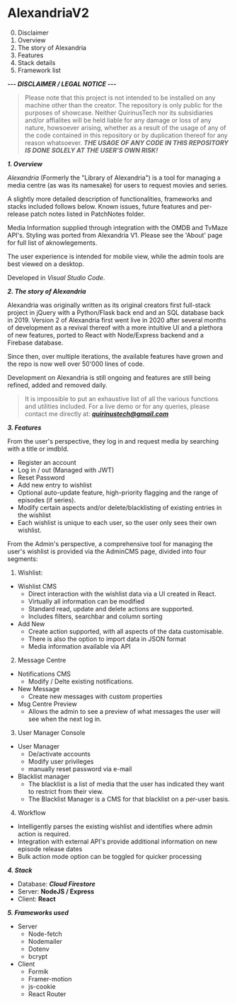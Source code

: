 # AlexandriaV2

0. Disclaimer
1. Overview
2. The story of Alexandria
3. Features
4. Stack details
5. Framework list

***--- DISCLAIMER / LEGAL NOTICE ---***

> Please note that this project is not intended to be installed on any machine other than the creator.
> The repository is only public for the purposes of showcase.
> Neither QuirinusTech nor its subsidiaries and/or affialites will be held liable for any damage or loss of any nature, howsoever arising, whether as a result of the usage of any of the code contained in this repository or by duplication thereof for any reason whatsoever.
> ***THE USAGE OF ANY CODE IN THIS REPOSITORY IS DONE SOLELY AT THE USER'S OWN RISK!***


***1. Overview***

*Alexandria* (Formerly the "Library of Alexandria") is a tool for managing a media centre (as was its namesake) for users to request movies and series.

A slightly more detailed description of functionalities, frameworks and stacks included follows below.
Known issues, future features and per-release patch notes listed in PatchNotes folder.

Media Information supplied through integration with the OMDB and TvMaze API's.
Styling was ported from Alexandria V1.
Please see the 'About' page for full list of aknowlegements.

The user experience is intended for mobile view, while the admin tools are best viewed on a desktop.

Developed in *Visual Studio Code*.


***2. The story of Alexandria***

Alexandria was originally written as its original creators first full-stack project in jQuery with a Python/Flask back end and an SQL database back in 2019.
Version 2 of Alexandria first went live in 2020 after several months of development as a revival thereof with a more intuitive UI and a plethora of new features, ported to React with Node/Express backend and a Firebase database.

Since then, over multiple iterations, the available features have grown and the repo is now well over 50'000 lines of code.

Development on Alexandria is still ongoing and features are still being refined, added and removed daily.

> It is impossible to put an exhaustive list of all the various functions and utilities included.
> For a live demo or for any queries, please contact me directly at:
> ***quirinustech@gmail.com***


***3. Features***

From the user's perspective, they log in and request media by searching with a title or imdbId.
  - Register an account
  - Log in / out (Managed with JWT)
  - Reset Password
  - Add new entry to wishlist
  - Optional auto-update feature, high-priority flagging and the range of episodes (if series).
  - Modify certain aspects and/or delete/blacklisting of existing entries in the wishlist
  - Each wishlist is unique to each user, so the user only sees their own wishlist.

From the Admin's perspective, a comprehensive tool for managing the user's wishlist is provided via the AdminCMS page, divided into four segments:
 1. Wishlist:
  + Wishlist CMS
    - Direct interaction with the wishlist data via a UI created in React.
    - Virtually all information can be modified
    - Standard read, update and delete actions are supported.
    - Includes filters, searchbar and column sorting
  + Add New
    - Create action supported, with all aspects of the data customisable.
    - There is also the option to import data in JSON format
    - Media information available via API
 2. Message Centre
  + Notifications CMS
    - Modify / Delte existing notifications.
  + New Message
    - Create new messages with custom properties
  + Msg Centre Preview
    - Allows the admin to see a preview of what messages the user will see when the next log in.
 3. User Manager Console
  + User Manager
    - De/activate accounts
    - Modify user privileges
    - manually reset password via e-mail
  + Blacklist manager
    - The blacklist is a list of media that the user has indicated they want to restrict from their view.
    - The Blacklist Manager is a CMS for that blacklist on a per-user basis.
 4. Workflow
  + Intelligently parses the existing wishlist and identifies where admin action is required.
  + Integration with external API's provide additional information on new episode release dates
  + Bulk action mode option can be toggled for quicker processing


***4. Stack***
 - Database: ***Cloud Firestore***
 - Server: **NodeJS / Express**
 - Client: **React**


***5. Frameworks used***
 * Server
    - Node-fetch
    - Nodemailer
    - Dotenv
    - bcrypt
 * Client
    - Formik
    - Framer-motion
    - js-cookie
    - React Router
